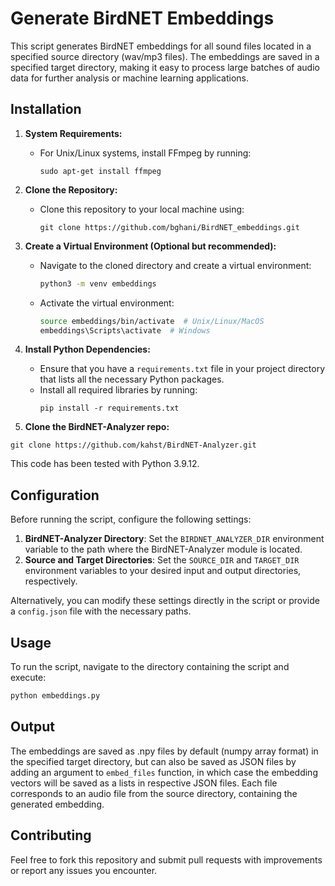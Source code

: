 # Generate BirdNET Embeddings

This script generates BirdNET embeddings for all sound files located in a specified source directory (wav/mp3 files). The embeddings are saved in a specified target directory, making it easy to process large batches of audio data for further analysis or machine learning applications.


## Installation

1. **System Requirements:**
   - For Unix/Linux systems, install FFmpeg by running:
     ```
     sudo apt-get install ffmpeg
     ```

2. **Clone the Repository:**
   - Clone this repository to your local machine using:
     ```
     git clone https://github.com/bghani/BirdNET_embeddings.git
     ```

3. **Create a Virtual Environment (Optional but recommended):**
   - Navigate to the cloned directory and create a virtual environment:
     ```bash
     python3 -m venv embeddings
     ```
   - Activate the virtual environment:
     ```bash
     source embeddings/bin/activate  # Unix/Linux/MacOS
     embeddings\Scripts\activate  # Windows
     ```

4. **Install Python Dependencies:**
   - Ensure that you have a `requirements.txt` file in your project directory that lists all the necessary Python packages.
   - Install all required libraries by running:
     ```
     pip install -r requirements.txt
     ```

5. **Clone the BirdNET-Analyzer repo:**

```
git clone https://github.com/kahst/BirdNET-Analyzer.git
```

This code has been tested with Python 3.9.12.

## Configuration

Before running the script, configure the following settings:

1. **BirdNET-Analyzer Directory**: Set the `BIRDNET_ANALYZER_DIR` environment variable to the path where the BirdNET-Analyzer module is located.
2. **Source and Target Directories**: Set the `SOURCE_DIR` and `TARGET_DIR` environment variables to your desired input and output directories, respectively.

Alternatively, you can modify these settings directly in the script or provide a `config.json` file with the necessary paths.

## Usage

To run the script, navigate to the directory containing the script and execute:

```bash
python embeddings.py
 ```

## Output 

The embeddings are saved as .npy files by default (numpy array format) in the specified target directory, but can also be saved as JSON files by adding an argument to `embed_files` function, in which case the embedding vectors will be saved as a lists in respective JSON files. Each file corresponds to an audio file from the source directory, containing the generated embedding.

## Contributing

Feel free to fork this repository and submit pull requests with improvements or report any issues you encounter.